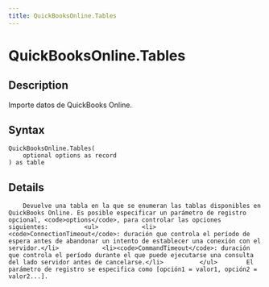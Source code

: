```yaml
---
title: QuickBooksOnline.Tables
---
```


# QuickBooksOnline.Tables


## Description

Importe datos de QuickBooks Online.


## Syntax

```powerquery
QuickBooksOnline.Tables(
    optional options as record
) as table
```


## Details

        Devuelve una tabla en la que se enumeran las tablas disponibles en QuickBooks Online. Es posible especificar un parámetro de registro opcional, <code>options</code>, para controlar las opciones siguientes:          <ul>            <li><code>ConnectionTimeout</code>: duración que controla el período de espera antes de abandonar un intento de establecer una conexión con el servidor.</li>            <li><code>CommandTimeout</code>: duración que controla el período durante el que puede ejecutarse una consulta del lado servidor antes de cancelarse.</li>          </ul>        El parámetro de registro se especifica como [opción1 = valor1, opción2 = valor2...].    



